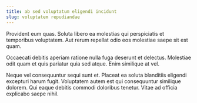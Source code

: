 ```yaml
---
title: ab sed voluptatum eligendi incidunt
slug: voluptatem repudiandae
---
```


Provident eum quas. Soluta libero ea molestias qui perspiciatis et temporibus voluptatem. Aut rerum repellat odio eos molestiae saepe sit est quam.

Occaecati debitis aperiam ratione nulla fuga deserunt et delectus. Molestiae odit quam et quis pariatur quia sed atque. Enim similique at vel.

Neque vel consequuntur sequi sunt et. Placeat ea soluta blanditiis eligendi excepturi harum fugit. Voluptatem autem est qui consequuntur similique dolorem. Qui eaque debitis commodi doloribus tenetur. Vitae ad officia explicabo saepe nihil.
